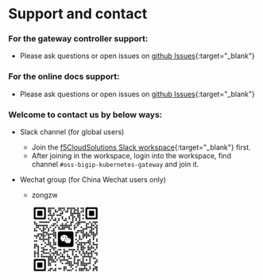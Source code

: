 # Support and contact

### For the gateway controller support:

* Please ask questions or open issues on [github Issues](https://github.com/f5devcentral/bigip-kubernetes-gateway/issues){:target="_blank"}

### For the online docs support:

* Please ask questions or open issues on [github Issues](https://github.com/f5se/bigip-gatewayapi-docs/issues){:target="_blank"}

### Welcome to contact us by below ways:

* Slack channel (for global users)
    * Join the [f5CloudSolutions Slack workspace](https://f5cloudsolutions.herokuapp.com/){:target="_blank"} first.
    * After joining in the workspace, login into the workspace, find channel `#oss-bigip-kubernetes-gateway` and join it.

* Wechat group (for China Wechat users only)

    * zongzw 
    
      <img src=./wechat-qr-zongzw.png width=30% align="center"/>

